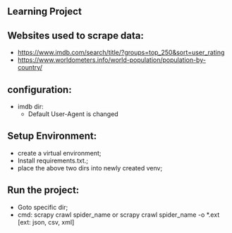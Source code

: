 ## Learning Project
## Websites used to scrape data:
- https://www.imdb.com/search/title/?groups=top_250&sort=user_rating
- https://www.worldometers.info/world-population/population-by-country/

## configuration:
- imdb dir:
  - Default User-Agent is changed


## Setup Environment:
- create a virtual environment;
- Install requirements.txt.;
- place the above two dirs into newly created venv;

## Run the project:
- Goto specific dir;
- cmd: scrapy crawl spider_name or scrapy crawl spider_name -o *.ext [ext: json, csv, xml]

